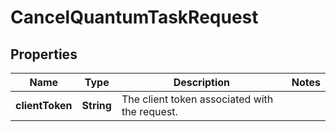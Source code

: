 

# CancelQuantumTaskRequest


## Properties

| Name | Type | Description | Notes |
|------------ | ------------- | ------------- | -------------|
|**clientToken** | **String** | The client token associated with the request. |  |



